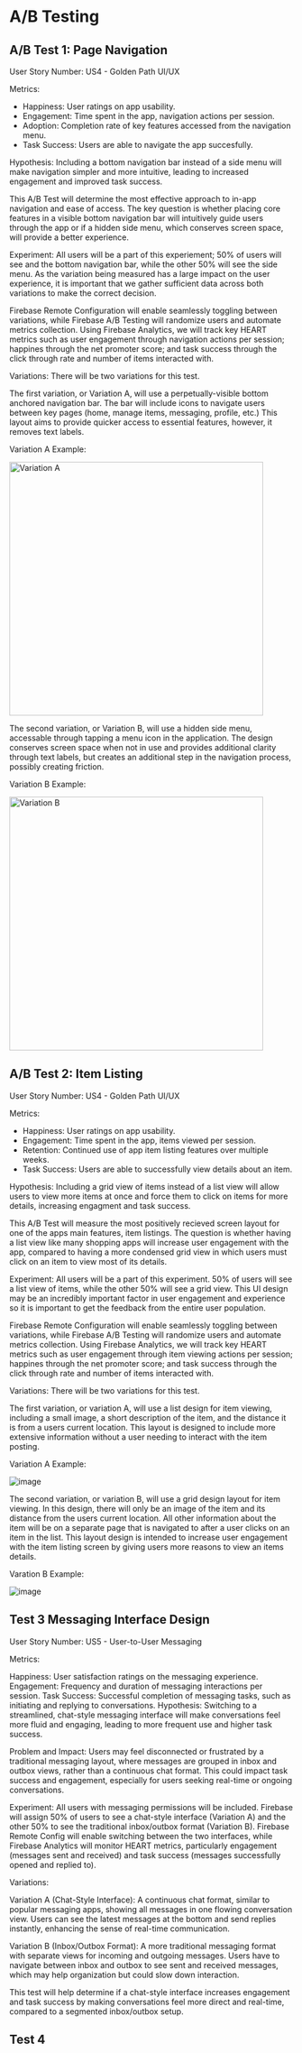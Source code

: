# A/B Testing

## A/B Test 1:  Page Navigation
User Story Number: US4 - Golden Path UI/UX

Metrics:
- Happiness: User ratings on app usability.
- Engagement: Time spent in the app, navigation actions per session.
- Adoption: Completion rate of key features accessed from the navigation menu.
- Task Success: Users are able to navigate the app succesfully.

Hypothesis: Including a bottom navigation bar instead of a side menu will make navigation simpler and more intuitive, leading to increased engagement and improved task success. 

This A/B Test will determine the most effective approach to in-app navigation and ease of access. The key question is whether placing core features in a visible bottom navigation bar will intuitively guide users through the app or if a hidden side menu, which conserves screen space, will provide a better experience.

Experiment: All users will be a part of this experiement; 50% of users will see and the bottom navigation bar, while the other 50% will see the side menu. As the variation being measured has a large impact on the user experience, it is important that we gather sufficient data across both variations to make the correct decision.

Firebase Remote Configuration will enable seamlessly toggling between variations, while Firebase A/B Testing will randomize users and automate metrics collection. Using Firebase Analytics, we will track key HEART metrics such as user engagement through navigation actions per session; happines through the net promoter score; and task success through the click through rate and number of items interacted with. 

Variations: There will be two variations for this test.

The first variation, or Variation A, will use a perpetually-visible bottom anchored navigation bar. The bar will include icons to navigate users between key pages (home, manage items, messaging, profile, etc.) This layout aims to provide quicker access to essential features, however, it removes text labels.

Variation A Example:

<img width="450" alt="Variation A" src="https://github.com/user-attachments/assets/ee9d62fb-aefa-43b8-9c56-41baaade9c7e">


The second variation, or Variation B, will use a hidden side menu, accessable through tapping a menu icon in the application. The design conserves screen space when not in use and provides additional clarity through text labels, but creates an additional step in the navigation process, possibly creating friction.

Variation B Example:

<img height="450" alt="Variation B" src="https://github.com/user-attachments/assets/4ba566e4-d376-494d-924c-356fe43873f0">


## A/B Test 2: Item Listing
User Story Number: US4 - Golden Path UI/UX

Metrics:
- Happiness: User ratings on app usability.
- Engagement: Time spent in the app, items viewed per session.
- Retention: Continued use of app item listing features over multiple weeks.
- Task Success: Users are able to successfully view details about an item.

Hypothesis: Including a grid view of items instead of a list view will allow users to view more items at once and force them to click on items for more details, increasing engagment and task success.

This A/B Test will measure the most positively recieved screen layout for one of the apps main features, item listings. The question is whether having a list view like many shopping apps will increase user engagement with the app, compared to having a more condensed grid view in which users must click on an item to view most of its details.

Experiment: All users will be a part of this experiment. 50% of users will see a list view of items, while the other 50% will see a grid view. This UI design may be an incredibly important factor in user engagement and experience so it is important to get the feedback from the entire user population.

Firebase Remote Configuration will enable seamlessly toggling between variations, while Firebase A/B Testing will randomize users and automate metrics collection. Using Firebase Analytics, we will track key HEART metrics such as user engagement through item viewing actions per session; happines through the net promoter score; and task success through the click through rate and number of items interacted with. 

Variations: There will be two variations for this test.

The first variation, or variation A, will use a list design for item viewing, including a small image, a short description of the item, and the distance it is from a users current location. This layout is designed to include more extensive information without a user needing to interact with the item posting.

Variation A Example: 

![image](https://github.com/user-attachments/assets/956cd248-4d25-4c3d-bbef-967c210ff823)

The second variation, or variation B, will use a grid design layout for item viewing. In this design, there will only be an image of the item and its distance from the users current location. All other information about the item will be on a separate page that is navigated to after a user clicks on an item in the list. This layout design is intended to increase user engagement with the item listing screen by giving users more reasons to view an items details.

Varation B Example:

![image](https://github.com/user-attachments/assets/574ec1cc-d780-4983-b16e-3c41d9bd212c)



## Test 3 Messaging Interface Design
User Story Number: US5 - User-to-User Messaging

Metrics:

Happiness: User satisfaction ratings on the messaging experience.
Engagement: Frequency and duration of messaging interactions per session.
Task Success: Successful completion of messaging tasks, such as initiating and replying to conversations.
Hypothesis: Switching to a streamlined, chat-style messaging interface will make conversations feel more fluid and engaging, leading to more frequent use and higher task success.

Problem and Impact: Users may feel disconnected or frustrated by a traditional messaging layout, where messages are grouped in inbox and outbox views, rather than a continuous chat format. This could impact task success and engagement, especially for users seeking real-time or ongoing conversations.

Experiment: All users with messaging permissions will be included. Firebase will assign 50% of users to see a chat-style interface (Variation A) and the other 50% to see the traditional inbox/outbox format (Variation B). Firebase Remote Config will enable switching between the two interfaces, while Firebase Analytics will monitor HEART metrics, particularly engagement (messages sent and received) and task success (messages successfully opened and replied to).

Variations:

Variation A (Chat-Style Interface): A continuous chat format, similar to popular messaging apps, showing all messages in one flowing conversation view. Users can see the latest messages at the bottom and send replies instantly, enhancing the sense of real-time communication.

Variation B (Inbox/Outbox Format): A more traditional messaging format with separate views for incoming and outgoing messages. Users have to navigate between inbox and outbox to see sent and received messages, which may help organization but could slow down interaction.

This test will help determine if a chat-style interface increases engagement and task success by making conversations feel more direct and real-time, compared to a segmented inbox/outbox setup.

## Test 4
